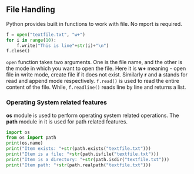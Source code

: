 ## File Handling
Python provides built in functions to work with file. No mport is required.
```python
f = open("textfile.txt", "w+")
for i in range(10):
    f.write("This is line"+str(i)+"\n")
f.close()
```
```open``` function takes two arguments. One is the file name, and the other is the mode in which you want to open the file. Here it is **w+** meaning - open file in write mode, create file if it does not exist. 
Similarly **r** and **a** stands for read and append mode respectively. ```f.read()``` is used to read the entire content of the file. While, ```f.readline()``` reads line by line and returns a list.

### Operating System related features
**os** module is used to perform operating system related operations. The **path** module in it is used for path related features.
```python
import os
from os import path
print(os.name)
print("Item exists: "+str(path.exists("textfile.txt")))
print("Item is a file: "+str(path.isfile("textfile.txt")))
print("Item is a directory: "+str(path.isdir("textfile.txt")))
print("Item path: "+str(path.realpath("textfile.txt")))
```